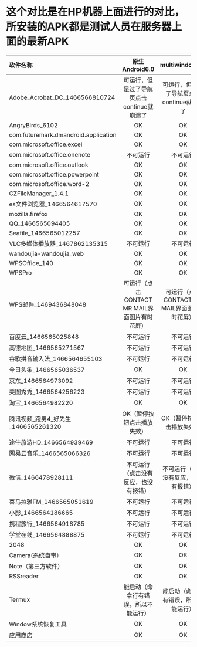 # 这个对比是在HP机器上面进行的对比，所安装的APK都是测试人员在服务器上面的最新APK

| 软件名称  | 原生Android6.0  | multiwindow6.0 |
| :------------ |:---------------:| :-----:|
| Adobe_Acrobat_DC_1466566810724      | 可运行，但是过了导航页点击continue就崩溃了 | 可运行，但是过了导航页点击continue就崩溃了 |
| AngryBirds_6102      | OK        |   OK |
| com.futuremark.dmandroid.application | OK        |    OK |
| com.microsoft.office.excel | OK        |    OK |
| com.microsoft.office.onenote | 不可运行        |    不可运行 |
| com.microsoft.office.outlook | OK        |    OK |
| com.microsoft.office.powerpoint | OK        |    OK |
| com.microsoft.office.word-2 | OK        |    OK |
| CZFileManager_1.4.1 | OK        |    OK |
| es文件浏览器_1466564617570 | OK        |    OK |
| mozilla.firefox | OK        |    OK |
| QQ_1466565094405 | OK        |    OK |
| Seafile_1466565012257 | OK        |    OK |
| VLC多媒体播放器_1467862135315 | 不可运行        |    不可运行 |
| wandoujia-wandoujia_web | OK        |    OK |
| WPSOffice_140 | OK        |    OK |
| WPSPro | OK        |    OK |
| WPS邮件_1469436848048 | 可运行（点击CONTACT MR MAIL界面图片有时花屏）        |    可运行（点击CONTACT MR MAIL界面图片有时花屏）   |
| 百度云_1466565025848 | 不可运行        |    不可运行 |
| 高德地图_1466565271567 | 不可运行        |    不可运行 |
| 谷歌拼音输入法_1466564655103 | 不可运行        |    不可运行 |
| 今日头条_1466565036537 | OK        |    OK |
| 京东_1466564973092 | 不可运行        |    不可运行 |
| 美图秀秀_1466564256223 | 不可运行        |    不可运行 |
| 淘宝_1466564982220 | OK        |    OK |
| 腾讯视频_跑男4_好先生_1466565261320 | OK（暂停按钮点击播放失效）        |    OK（暂停按钮点击播放失效） |
| 途牛旅游HD_1466564939469 | 不可运行        |    不可运行 |
| 网易云音乐_1466565066326 | 不可运行        |    不可运行 |
| 微信_1466478928111 | 不可运行（点击没有反应，也没有报错）        |   不可运行（点击没有反应，也没有报错）|
| 喜马拉雅FM_1466565051619 | 不可运行        |    不可运行 |
| 小影_1466564186665 | 不可运行        |    不可运行 |
| 携程旅行_1466564918785 | 不可运行        |    不可运行 |
| 学堂在线_1466564888875 | 不可运行        |    不可运行 |
| 2048 | OK        |    OK |
| Camera(系统自带） | OK        |    OK |
| Note（第三方软件） | OK        |    OK |
| RSSreader | OK        |    OK |
| Termux | 能启动（命令行有错误，所以不能运行）       |    能启动（命令行有错误，所以不能运行）  |
| Window系统恢复工具 | OK       |    OK |
| 应用商店 | OK       |    OK |
